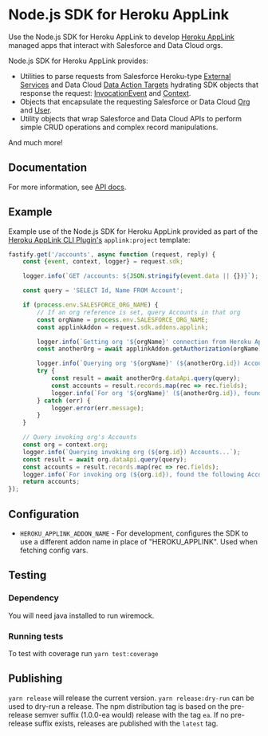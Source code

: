# Node.js SDK for Heroku AppLink

Use the Node.js SDK for Heroku AppLink to develop [Heroku AppLink](https://devcenter.heroku.com/articles/applink) managed apps that interact with Salesforce and Data Cloud orgs.

 Node.js SDK for Heroku AppLink provides:
- Utilities to parse requests from Salesforce Heroku-type [External Services](https://help.salesforce.com/s/articleView?id=sf.external_services.htm&type=5) and Data Cloud [Data Action Targets](https://help.salesforce.com/s/articleView?id=sf.c360_a_create_a_data_action_target_of_webhook_type.htm&type=5) 
hydrating SDK objects that response the request: [InvocationEvent](docs/interfaces/InvocationEvent.md) and [Context](docs/interfaces/Context.md).
- Objects that encapsulate the requesting Salesforce or Data Cloud [Org](docs/interfaces/Org.md) and [User](docs/interfaces/User.md).
- Utility objects that wrap Salesforce and Data Cloud APIs to perform simple CRUD operations and complex record manipulations. 

And much more!

## Documentation
For more information, see [API docs](docs/README.md).

## Example
Example use of the Node.js SDK for Heroku AppLink provided as part of the [Heroku AppLink CLI Plugin's](https://github.com/heroku/heroku-cli-plugin-applnk) `applink:project` template:  
```javascript
fastify.get('/accounts', async function (request, reply) {
    const {event, context, logger} = request.sdk;

    logger.info(`GET /accounts: ${JSON.stringify(event.data || {})}`);

    const query = 'SELECT Id, Name FROM Account';

    if (process.env.SALESFORCE_ORG_NAME) {
        // If an org reference is set, query Accounts in that org
        const orgName = process.env.SALESFORCE_ORG_NAME;
        const applinkAddon = request.sdk.addons.applink;

        logger.info(`Getting org '${orgName}' connection from Heroku Applink add-on...`);
        const anotherOrg = await applinkAddon.getAuthorization(orgName);

        logger.info(`Querying org '${orgName}' (${anotherOrg.id}) Accounts...`);
        try {
            const result = await anotherOrg.dataApi.query(query);
            const accounts = result.records.map(rec => rec.fields);
            logger.info(`For org '${orgName}' (${anotherOrg.id}), found ${accounts.length} Accounts`);
        } catch (err) {
            logger.error(err.message);
        }
    }

    // Query invoking org's Accounts
    const org = context.org;
    logger.info(`Querying invoking org (${org.id}) Accounts...`);
    const result = await org.dataApi.query(query);
    const accounts = result.records.map(rec => rec.fields);
    logger.info(`For invoking org (${org.id}), found the following Accounts: ${JSON.stringify(accounts || {})}`);
    return accounts;
});
```

## Configuration
* `HEROKU_APPLINK_ADDON_NAME` - For development, configures the SDK to use a different addon name in place of "HEROKU_APPLINK". Used when fetching config vars.

## Testing
### Dependency
You will need java installed to run wiremock.

### Running tests
To test with coverage run `yarn test:coverage`

## Publishing
`yarn release` will release the current version. `yarn release:dry-run` can be used to dry-run a release. The npm distribution tag is based on the pre-release semver suffix (1.0.0-ea would) release with the tag `ea`. If no pre-release suffix exists, releases are published with the `latest` tag.

